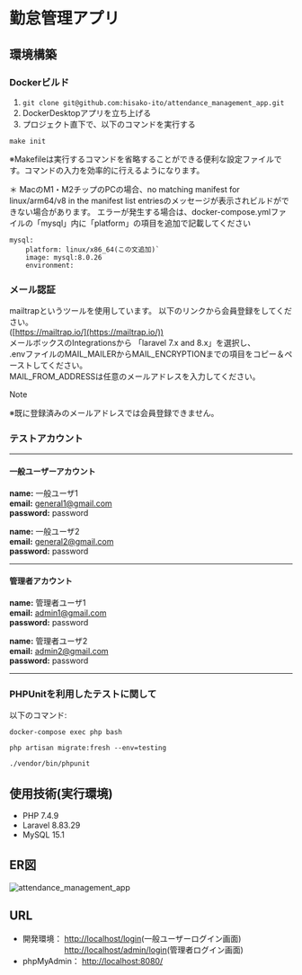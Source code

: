 # 勤怠管理アプリ

## 環境構築

### Dockerビルド
1. ```git clone git@github.com:hisako-ito/attendance_management_app.git```
2. DockerDesktopアプリを立ち上げる
3. プロジェクト直下で、以下のコマンドを実行する

```
make init
```

※Makefileは実行するコマンドを省略することができる便利な設定ファイルです。コマンドの入力を効率的に行えるようになります。

＊ MacのM1・M2チップのPCの場合、no matching manifest for linux/arm64/v8 in the manifest list entriesのメッセージが表示されビルドができない場合があります。 エラーが発生する場合は、docker-compose.ymlファイルの「mysql」内に「platform」の項目を追加で記載してください

```
mysql:
    platform: linux/x86_64(この文追加)`
    image: mysql:8.0.26
    environment:
```

### メール認証
mailtrapというツールを使用しています。
以下のリンクから会員登録をしてください。  
([https://mailtrap.io/](https://mailtrap.io/))  
メールボックスのIntegrationsから 「laravel 7.x and 8.x」を選択し、  
.envファイルのMAIL_MAILERからMAIL_ENCRYPTIONまでの項目をコピー＆ペーストしてください。  
MAIL_FROM_ADDRESSは任意のメールアドレスを入力してください。
> [!NOTE]
> ※既に登録済みのメールアドレスでは会員登録できません。

### テストアカウント
---

#### 一般ユーザーアカウント
**name:** 一般ユーザ1    
**email:** [general1@gmail.com](mailto:general1@gmail.com)  
**password:** password  

**name:** 一般ユーザ2    
**email:** [general2@gmail.com](mailto:general2@gmail.com)  
**password:** password  

---

#### 管理者アカウント
**name:** 管理者ユーザ1      
**email:** [admin1@gmail.com](mailto:admin1@gmail.com)  
**password:** password  

**name:** 管理者ユーザ2    
**email:** [admin2@gmail.com](mailto:admin2@gmail.com)  
**password:** password  

---
### PHPUnitを利用したテストに関して
以下のコマンド:  
    
```
docker-compose exec php bash
```
```
php artisan migrate:fresh --env=testing
```
```
./vendor/bin/phpunit
```
    

## 使用技術(実行環境)
* PHP 7.4.9
* Laravel 8.83.29
* MySQL 15.1

## ER図
![attendance_management_app](https://github.com/user-attachments/assets/b353b817-a4e7-4521-8642-0920aa6ab9bd)



## URL
* 開発環境： [http://localhost/login](http://localhost/login)(一般ユーザーログイン画面)  
           　　　 　　[http://localhost/admin/login](http://localhost/admin/login)(管理者ログイン画面) 
* phpMyAdmin： [http://localhost:8080/](http://localhost:8080/)

